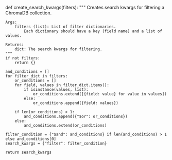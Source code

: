 def create_search_kwargs(filters):
    """
    Creates search kwargs for filtering a ChromaDB collection.

    Args:
        filters (list): List of filter dictionaries.
            Each dictionary should have a key (field name) and a list of values.

    Returns:
        dict: The search kwargs for filtering.
    """
    if not filters:
        return {}

    and_conditions = []
    for filter_dict in filters:
        or_conditions = []
        for field, values in filter_dict.items():
            if isinstance(values, list):
                or_conditions.extend([{field: value} for value in values])
            else:
                or_conditions.append({field: values})
        
        if len(or_conditions) > 1:
            and_conditions.append({"$or": or_conditions})
        else:
            and_conditions.extend(or_conditions)

    filter_condition = {"$and": and_conditions} if len(and_conditions) > 1 else and_conditions[0]
    search_kwargs = {"filter": filter_condition}

    return search_kwargs
